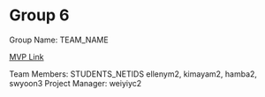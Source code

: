 # Group 6
Group Name: TEAM_NAME

[MVP Link](https://docs.google.com/document/d/19vuSK1sOxZHmzopySgEyoXhS07CydrLo/edit)

Team Members: STUDENTS_NETIDS
ellenym2, kimayam2, hamba2, swyoon3
Project Manager: weiyiyc2
